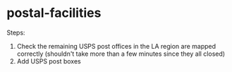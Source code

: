 # postal-facilities
Steps:

1. Check the remaining USPS post offices in the LA region are mapped correctly (shouldn't take more than a few minutes since they all closed)
2. Add USPS post boxes
